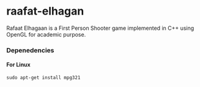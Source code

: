 raafat-elhagan
==============

Rafaat Elhagaan is a First Person Shooter game implemented in C++ using OpenGL for academic purpose.

### Depenedencies
#### For Linux
```
sudo apt-get install mpg321
```
